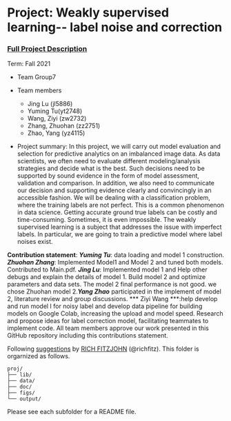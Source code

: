 # Project: Weakly supervised learning-- label noise and correction


### [Full Project Description](doc/project3_desc.md)

Term: Fall 2021

+ Team Group7
+ Team members
	+ Jing Lu (jl5886)
	+ Yuming Tu(yt2748)
	+ Wang, Ziyi (zw2732)
	+ Zhang, Zhuohan (zz2751)
	+ Zhao, Yang (yz4115)

+ Project summary: In this project, we will carry out model evaluation and selection for predictive analytics on an imbalanced image data. As data scientists, we often need to evaluate different modeling/analysis strategies and decide what is the best. Such decisions need to be supported by sound evidence in the form of model assessment, validation and comparison. In addition, we also need to communicate our decision and supporting evidence clearly and convincingly in an accessible fashion. We will be dealing with a classification problem, where the training labels are not perfect. This is a common phenomenon in data science. Getting accurate ground true labels can be costly and time-consuming. Sometimes, it is even impossible. The weakly supervised learning is a subject that addresses the issue with imperfect labels. In particular, we are going to train a predictive model where label noises exist.
	
**Contribution statement**: 
 ***Yuming Tu***: data loading and model 1 construction. ***Zhuohan Zhang***: Implemented Model1 and Model 2 and tuned both models. Contributed to Main.pdf. ***Jing Lu***: Implemented model 1 and Help other debugs and explain the details of model 1. Build model 2 and optimize parameters and data sets. The model 2 final performance is not good. we chose Zhuohan model 2.***Yang Zhao*** participated in the implement of model 2, literature review and group discussions. *** Ziyi Wang ***:help develop and run model I for noisy label and develop data pipeline for building models on Google Colab, increasing the upload and model speed. Research and propose ideas for label correction model, facilitating teammates to implement code. All team members approve our work presented in this GitHub repository including this contributions statement. 

Following [suggestions](http://nicercode.github.io/blog/2013-04-05-projects/) by [RICH FITZJOHN](http://nicercode.github.io/about/#Team) (@richfitz). This folder is orgarnized as follows.

```
proj/
├── lib/
├── data/
├── doc/
├── figs/
└── output/
```

Please see each subfolder for a README file.
